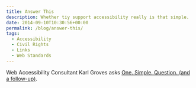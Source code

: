 ```yaml
---
title: Answer This
description: Whether tiy support accessibility really is that simple.
date: 2014-09-10T10:30:56+00:00
permalink: /blog/answer-this/
tags:
  - Accessibility
  - Civil Rights
  - Links
  - Web Standards
---
```


Web Accessibility Consultant Karl Groves asks [One. Simple. Question. (and a follow-up)](http://www.karlgroves.com/2014/09/08/one-simple-question-and-a-follow-up/).

